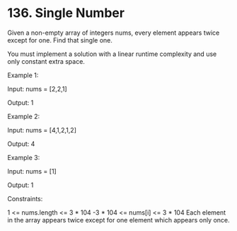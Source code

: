 # 136. Single Number

Given a non-empty array of integers nums, every element appears twice except for one. Find that single one.

You must implement a solution with a linear runtime complexity and use only constant extra space.

 

Example 1:

Input: nums = [2,2,1]

Output: 1

Example 2:

Input: nums = [4,1,2,1,2]

Output: 4

Example 3:

Input: nums = [1]

Output: 1

 

Constraints:

1 <= nums.length <= 3 * 104
-3 * 104 <= nums[i] <= 3 * 104
Each element in the array appears twice except for one element which appears only once.